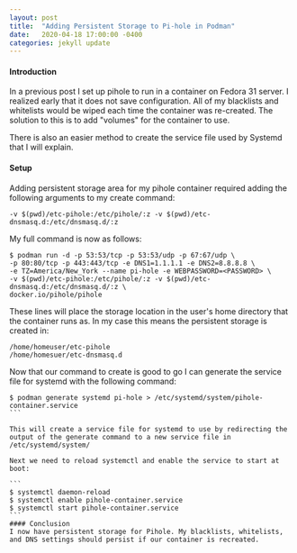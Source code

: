 ```yaml
---
layout: post
title:  "Adding Persistent Storage to Pi-hole in Podman"
date:   2020-04-18 17:00:00 -0400
categories: jekyll update
---
```

#### Introduction
In a previous post I set up pihole to run in a container on Fedora 31 server. I realized early that it does not save configuration. All of my blacklists and whitelists would be wiped each time the container was re-created. The solution to this is to add "volumes" for the container to use.

There is also an easier method to create the service file used by Systemd that I will explain.

#### Setup

Adding persistent storage area for my pihole container required adding the following arguments to my create command:
```
-v $(pwd)/etc-pihole:/etc/pihole/:z -v $(pwd)/etc-dnsmasq.d:/etc/dnsmasq.d/:z
```

My full command is now as follows:
```
$ podman run -d -p 53:53/tcp -p 53:53/udp -p 67:67/udp \
-p 80:80/tcp -p 443:443/tcp -e DNS1=1.1.1.1 -e DNS2=8.8.8.8 \
-e TZ=America/New_York --name pi-hole -e WEBPASSWORD=<PASSWORD> \
-v $(pwd)/etc-pihole:/etc/pihole/:z -v $(pwd)/etc-dnsmasq.d:/etc/dnsmasq.d/:z \
docker.io/pihole/pihole
```
These lines will place the storage location in the user's home directory that the container runs as. In my case this means the persistent storage is created in:
```
/home/homeuser/etc-pihole
/home/homesuer/etc-dnsmasq.d
```
Now that our command to create is good to go I can generate the service file for systemd with the following command:
````
$ podman generate systemd pi-hole > /etc/systemd/system/pihole-container.service
```

This will create a service file for systemd to use by redirecting the output of the generate command to a new service file in /etc/systemd/system/

Next we need to reload systemctl and enable the service to start at boot:

```
$ systemctl daemon-reload
$ systemctl enable pihole-container.service
$ systemctl start pihole-container.service
```
#### Conclusion
I now have persistent storage for Pihole. My blacklists, whitelists, and DNS settings should persist if our container is recreated.
